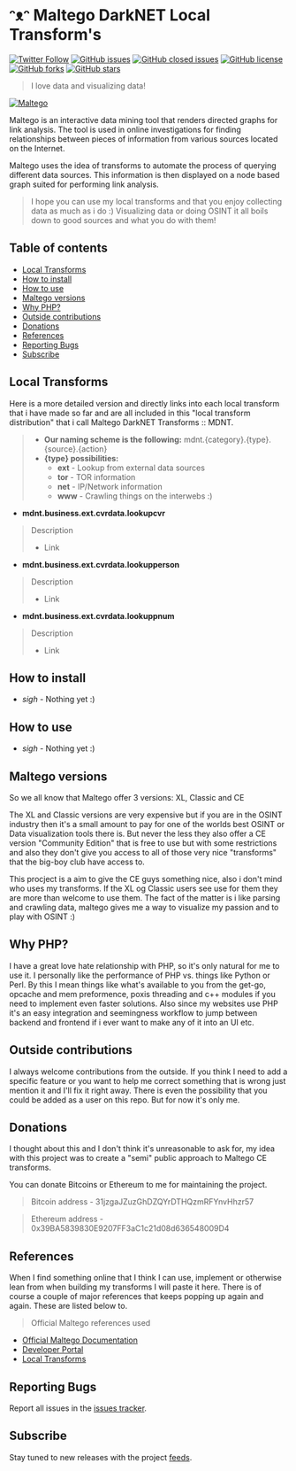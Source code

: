 # ᵔᴥᵔ Maltego DarkNET Local Transform's
[![Twitter Follow](https://img.shields.io/twitter/follow/davidbl.svg?style=social&label=Follow)](https://twitter.com/davidbl) [![GitHub issues](https://img.shields.io/github/issues/kawaiipantsu/maltego-darknet-transforms.svg)](https://github.com/kawaiipantsu/maltego-darknet-transforms/issues) [![GitHub closed issues](https://img.shields.io/github/issues-closed/kawaiipantsu/maltego-darknet-transforms.svg)](https://github.com/kawaiipantsu/maltego-darknet-transforms/issues) [![GitHub license](https://img.shields.io/github/license/kawaiipantsu/maltego-darknet-transforms.svg)](https://github.com/kawaiipantsu/maltego-darknet-transforms/blob/master/LICENSE) [![GitHub forks](https://img.shields.io/github/forks/kawaiipantsu/maltego-darknet-transforms.svg)](https://github.com/kawaiipantsu/maltego-darknet-transforms/network) [![GitHub stars](https://img.shields.io/github/stars/kawaiipantsu/maltego-darknet-transforms.svg)](https://github.com/kawaiipantsu/maltego-darknet-transforms/stargazers)
> I love data and visualizing data!

[![Maltego](https://www.paterva.com/web7/img/itds-single.jpg)](https://www.paterva.com/)

Maltego is an interactive data mining tool that renders directed graphs for link analysis. The tool is used in online investigations for finding relationships between pieces of information from various sources located on the Internet.

Maltego uses the idea of transforms to automate the process of querying different data sources. This information is then displayed on a node based graph suited for performing link analysis.

> I hope you can use my local transforms and that you enjoy collecting data as much as i do :)
> Visualizing data or doing OSINT it all boils down to good sources and what you do with them!

## Table of contents

 * [Local Transforms](#)
 * [How to install](#)
 * [How to use](#)
 * [Maltego versions](#)
 * [Why PHP?](#)
 * [Outside contributions](#)
 * [Donations](#)
 * [References](#)
 * [Reporting Bugs](#)
 * [Subscribe](#)

## Local Transforms

Here is a more detailed version and directly links into each local transform that i have made so far and are all included in this "local transform distribution" that i call Maltego DarkNET Transforms :: MDNT.

> * **Our naming scheme is the following:** mdnt.{category}.{type}.{source}.{action}
> * **{type} possibilities:**
>   * **ext** - Lookup from external data sources
>   * **tor** - TOR information
>   * **net** - IP/Network information
>   * **www** - Crawling things on the interwebs :)

* **mdnt.business.ext.cvrdata.lookupcvr**
> Description
> - Link
* **mdnt.business.ext.cvrdata.lookupperson**
> Description
> - Link
* **mdnt.business.ext.cvrdata.lookuppnum**
> Description
> - Link

## How to install

* *sigh* - Nothing yet :)

## How to use

* *sigh* - Nothing yet :)

## Maltego versions

So we all know that Maltego offer 3 versions: XL, Classic and CE

The XL and Classic versions are very expensive but if you are in the OSINT industry then it's a small amount to pay for one of the worlds best OSINT or Data visualization tools there is. But never the less they also offer a CE version "Community Edition" that is free to use but with some restrictions and also they don't give you access to all of those very nice "transforms" that the big-boy club have access to.

This procject is a aim to give the CE guys something nice, also i don't mind who uses my transforms. If the XL og Classic users see use for them they are more than welcome to use them. The fact of the matter is i like parsing and crawling data, maltego gives me a way to visualize my passion and to play with OSINT :)

## Why PHP?

I have a great love hate relationship with PHP, so it's only natural for me to use it. I personally like the performance of PHP vs. things like Python or Perl. By this I mean things like what's available to you from the get-go, opcache and mem preformence, poxis threading and c++ modules if you need to implement even faster solutions. Also since my websites use PHP it's an easy integration and seemingness workflow to jump between backend and frontend if i ever want to make any of it into an UI etc.

## Outside contributions

I always welcome contributions from the outside. If you think I need to add a specific feature or you want to help me correct something that is wrong just mention it and I'll fix it right away. There is even the possibility that you could be added as a user on this repo. But for now it's only me.

## Donations

I thought about this and I don't think it's unreasonable to ask for, my idea with this project was to create a "semi" public approach to Maltego CE transforms.

You can donate Bitcoins or Ethereum to me for maintaining the project.

> Bitcoin address - 31jzgaJZuzGhDZQYrDTHQzmRFYnvHhzr57

> Ethereum address - 0x39BA5839830E9207FF3aC1c21d08d636548009D4

## References

When I find something online that I think I can use, implement or otherwise lean from when building my transforms I will paste it here. There is of course a couple of major references that keeps popping up again and again. These are listed below to.

> Official Maltego references used
 * [Official Maltego Documentation](https://docs.paterva.com/en/)
 * [Developer Portal](https://docs.paterva.com/en/developer-portal/)
 * [Local Transforms](https://docs.paterva.com/en/developer-portal/local-transforms/)

## Reporting Bugs

Report all issues in the [issues tracker](https://github.com/kawaiipantsu/maltego-darknet-transforms/issues).

## Subscribe

Stay tuned to new releases with the project [feeds](https://github.com/kawaiipantsu/maltego-darknet-transforms/releases.atom).
